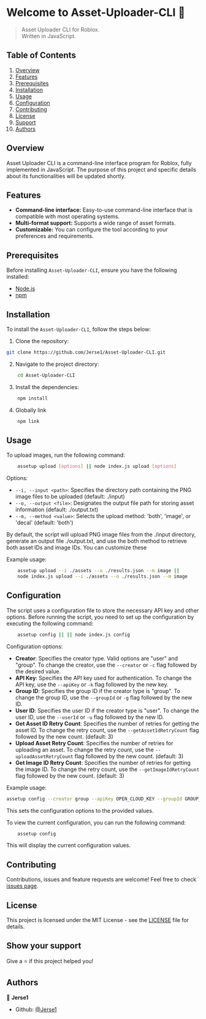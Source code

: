 # Welcome to Asset-Uploader-CLI 👋

> Asset Uploader CLI for Roblox.  
> Written in JavaScript.

## Table of Contents

1. [Overview](#overview)
2. [Features](#features)
3. [Prerequisites](#prerequisites)
4. [Installation](#installation)
5. [Usage](#usage)
6. [Configuration](#configuration)
7. [Contributing](#contributing)
8. [License](#license)
9. [Support](#show-your-support)
10. [Authors](#author)

## Overview

Asset Uploader CLI is a command-line interface program for Roblox, fully implemented in JavaScript. The purpose of this project and specific details about its functionalities will be updated shortly.

## Features

- **Command-line interface:** Easy-to-use command-line interface that is compatible with most operating systems.
- **Multi-format support:** Supports a wide range of asset formats.
- **Customizable:** You can configure the tool according to your preferences and requirements.

## Prerequisites

Before installing `Asset-Uploader-CLI`, ensure you have the following installed:

- [Node.js](https://nodejs.org/en/)
- [npm](https://www.npmjs.com/)

## Installation

To install the `Asset-Uploader-CLI`, follow the steps below:

1. Clone the repository:

```bash
git clone https://github.com/Jerse1/Asset-Uploader-CLI.git
```

2. Navigate to the project directory:

```bash
    cd Asset-Uploader-CLI
```

3. Install the dependencies:

```bash
    npm install
```

4. Globally link
```bash
    npm link
```

## Usage

To upload images, run the following command:

```bash
    assetup upload [options] || node index.js upload [options]
```

Options:

- `--i, --input <path>`: Specifies the directory path containing the PNG image files to be uploaded (default: ./input)
- `--o, --output <file>`: Designates the output file path for storing asset information (default: ./output.txt)
- `--m, --method <value>`: Selects the upload method: 'both', 'image', or 'decal' (default: 'both')

By default, the script will upload PNG image files from the ./input directory, generate an output file ./output.txt, and use the both method to retrieve both asset IDs and image IDs. You can customize these

Example usage:

```bash
    assetup upload --i ./assets --o ./results.json --m image || 
    node index.js upload --i ./assets --o ./results.json --m image
```

## Configuration

The script uses a configuration file to store the necessary API key and other options. Before running the script, you need to set up the configuration by executing the following command:

```bash
    assetup config || || node index.js config
```

Configuration options:

- **Creator**: Specifies the creator type. Valid options are "user" and "group". To change the creator, use the `--creator` or `-c` flag followed by the desired value.
- **API Key**: Specifies the API key used for authentication. To change the API key, use the `--apiKey` or `-k` flag followed by the new key.
- **Group ID**: Specifies the group ID if the creator type is "group". To change the group ID, use the `--groupId` or `-g` flag followed by the new ID.
- **User ID**: Specifies the user ID if the creator type is "user". To change the user ID, use the `--userId` or `-u` flag followed by the new ID.
- **Get Asset ID Retry Count**: Specifies the number of retries for getting the asset ID. To change the retry count, use the `--getAssetIdRetryCount` flag followed by the new count.  (default: 3)
- **Upload Asset Retry Count**: Specifies the number of retries for uploading an asset. To change the retry count, use the `--uploadAssetRetryCount` flag followed by the new count. (default: 3)
- **Get Image ID Retry Count**: Specifies the number of retries for getting the image ID. To change the retry count, use the `--getImageIdRetryCount` flag followed by the new count. (default: 3)

Example usage:

```bash
assetup config --creator group --apiKey OPEN_CLOUD_KEY --groupId GROUP_ID
```

This sets the configuration options to the provided values.

To view the current configuration, you can run the following command:

```bash
    assetup config
```

This will display the current configuration values.

## Contributing

Contributions, issues and feature requests are welcome! Feel free to check [issues page](https://github.com/Jerse1/Asset-Uploader-CLI/issues).

## License

This project is licensed under the MIT License - see the [LICENSE](LICENSE) file for details.

## Show your support

Give a ⭐️ if this project helped you!

## Authors

👤 **Jerse1**

- Github: [@Jerse1](https://github.com/Jerse1)